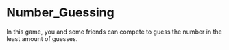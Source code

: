 # Number_Guessing
In this game, you and some friends can compete to guess the number in the least amount of guesses.
